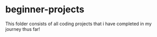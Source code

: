 # beginner-projects
This folder consists of all coding projects that i have completed in my journey thus far!
